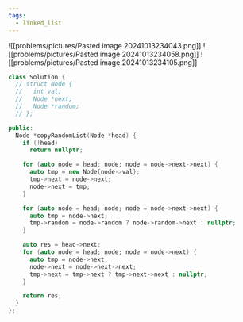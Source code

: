 ```yaml
---
tags:
  - linked_list
---
```

![[problems/pictures/Pasted image 20241013234043.png]]
![[problems/pictures/Pasted image 20241013234058.png]]
![[problems/pictures/Pasted image 20241013234105.png]]




```c++
class Solution {
  // struct Node {
  //   int val;
  //   Node *next;
  //   Node *random;
  // };

public:
  Node *copyRandomList(Node *head) {
    if (!head)
      return nullptr;

    for (auto node = head; node; node = node->next->next) {
      auto tmp = new Node{node->val};
      tmp->next = node->next;
      node->next = tmp;
    }

    for (auto node = head; node; node = node->next->next) {
      auto tmp = node->next;
      tmp->random = node->random ? node->random->next : nullptr;
    }

    auto res = head->next;
    for (auto node = head; node; node = node->next) {
      auto tmp = node->next;
      node->next = node->next->next;
      tmp->next = tmp->next ? tmp->next->next : nullptr;
    }

    return res;
  }
};
```
